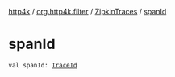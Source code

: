 [http4k](../../index.md) / [org.http4k.filter](../index.md) / [ZipkinTraces](index.md) / [spanId](./span-id.md)

# spanId

`val spanId: `[`TraceId`](../-trace-id/index.md)